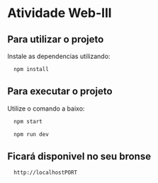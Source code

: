 # Atividade Web-lll

## Para utilizar o projeto

Instale as dependencias utilizando:

```bash
  npm install
```
## Para executar o projeto

Utilize o comando a baixo:

```bash
  npm start
```
```bash
  npm run dev
```
## Ficará disponivel no seu bronse

```bash
  http://localhostPORT
```
